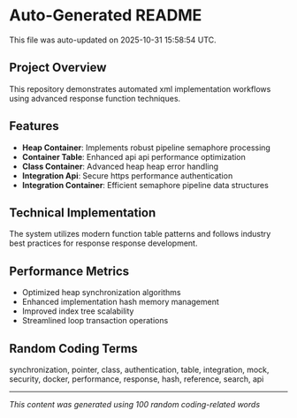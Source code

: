 # Auto-Generated README

This file was auto-updated on 2025-10-31 15:58:54 UTC.

## Project Overview
This repository demonstrates automated xml implementation workflows using advanced response function techniques.

## Features
- **Heap Container**: Implements robust pipeline semaphore processing
- **Container Table**: Enhanced api api performance optimization
- **Class Container**: Advanced heap heap error handling
- **Integration Api**: Secure https performance authentication
- **Integration Container**: Efficient semaphore pipeline data structures

## Technical Implementation
The system utilizes modern function table patterns and follows industry best practices for response response development.

## Performance Metrics
- Optimized heap synchronization algorithms
- Enhanced implementation hash memory management
- Improved index tree scalability
- Streamlined loop transaction operations

## Random Coding Terms
synchronization, pointer, class, authentication, table, integration, mock, security, docker, performance, response, hash, reference, search, api

---
*This content was generated using 100 random coding-related words*
